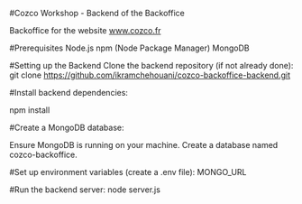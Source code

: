#Cozco Workshop - Backend of the Backoffice

Backoffice for the website www.cozco.fr

#Prerequisites
Node.js
npm (Node Package Manager)
MongoDB

#Setting up the Backend
Clone the backend repository (if not already done):
git clone https://github.com/ikramchehouani/cozco-backoffice-backend.git

#Install backend dependencies:

npm install

#Create a MongoDB database:

Ensure MongoDB is running on your machine.
Create a database named cozco-backoffice.

#Set up environment variables (create a .env file):
MONGO_URL

#Run the backend server:
node server.js


